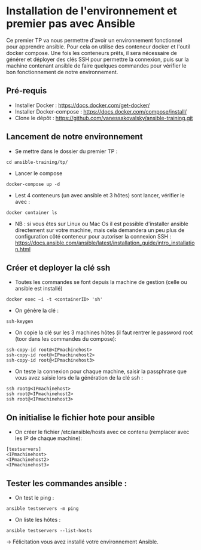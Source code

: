 # Installation de l'environnement et premier pas avec Ansible

Ce premier TP va nous permettre d'avoir un environnement fonctionnel pour apprendre ansible. Pour cela on utilise des conteneur docker et l'outil docker compose. Une fois les conteneurs prêts, il sera nécessaire de générer et déployer des clés SSH pour permettre la connexion, puis sur la machine contenant ansible de faire quelques commandes pour vérifier le bon fonctionnement de notre environnement.

## Pré-requis 
- Installer Docker  : https://docs.docker.com/get-docker/
- Installer Docker-compose : https://docs.docker.com/compose/install/
- Clone le dépôt : https://github.com/vanessakovalsky/ansible-training.git 

## Lancement de notre environnement
- Se mettre dans le dossier du premier TP :
```
cd ansible-training/tp/
```
- Lancer le compose 
```
docker-compose up -d
```
- Lest 4 conteneurs (un avec ansible et 3 hôtes) sont lancer, vérifier le avec : 
```
docker container ls
```
- NB : si vous êtes sur Linux ou Mac Os il est possible d'installer ansible directement sur votre machine, mais cela demandera un peu plus de configuration côté conteneur pour autoriser la connexion SSH : https://docs.ansible.com/ansible/latest/installation_guide/intro_installation.html

## Créer et deployer la clé ssh
- Toutes les commandes se font depuis la machine de gestion (celle ou ansible est installé)
```
docker exec –i -t <containerID> 'sh'
```
- On génère la clé :
```
ssh-keygen
```
- On copie la clé sur les 3 machines hôtes (il faut rentrer le password root (toor dans les commandes du compose):
```
ssh-copy-id root@<IPmachinehost> 
ssh-copy-id root@<IPmachinehost2> 
ssh-copy-id root@<IPmachinehost3>
```
- On teste la connexion pour chaque machine, saisir la passphrase que vous avez saisie lors de la génération de la clé ssh : 
```
ssh root@<IPmachinehost> 
ssh root@<IPmachinehost2> 
ssh root@<IPmachinehost3>
```

## On initialise le fichier hote pour ansible 
- On créer le fichier /etc/ansible/hosts avec ce contenu (remplacer avec les IP de chaque machine):
```
[testservers] 
<IPmachinehost>
<IPmachinehost2>
<IPmachinehost3>
```
## Tester les commandes ansible :
- On test le ping :
```
ansible testservers -m ping 
```
- On liste les hôtes :
```
ansible testservers --list-hosts
```

-> Félicitation vous avez installé votre environnement Ansible.